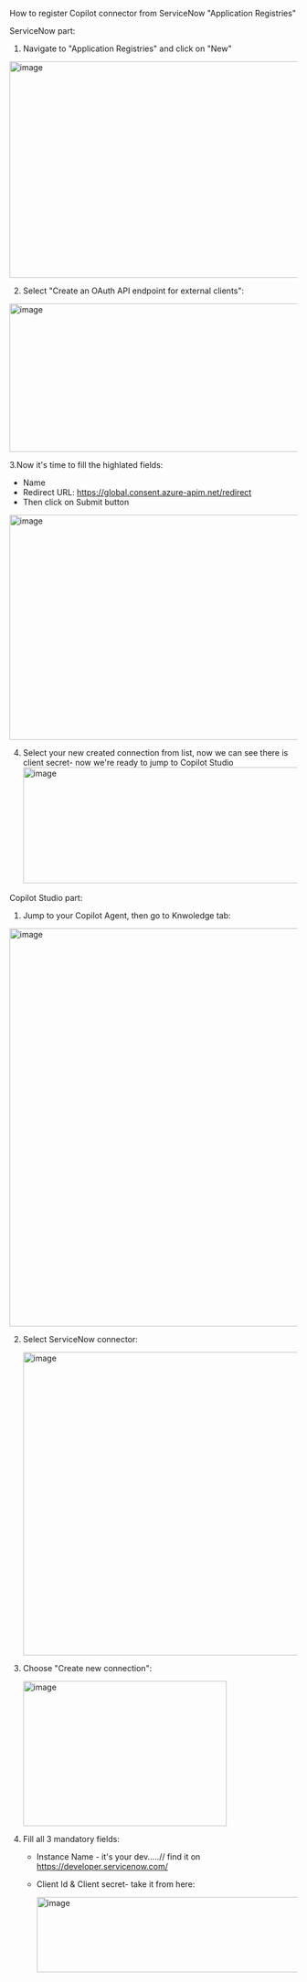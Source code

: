 How to register Copilot connector from ServiceNow "Application Registries"

ServiceNow part:



1. Navigate to "Application Registries" and click on "New"
  <img width="1873" height="379" alt="image" src="https://github.com/user-attachments/assets/54710b24-8a55-4020-a75a-a77ee23b978f" />

2. Select "Create an OAuth API endpoint for external clients":
  <img width="709" height="260" alt="image" src="https://github.com/user-attachments/assets/fc33cc71-4ad3-4b12-a046-6c459ce8ca4c" />

3.Now it's time to fill the highlated fields:
  - Name
  - Redirect URL: https://global.consent.azure-apim.net/redirect
  - Then click on Submit button
  <img width="1134" height="394" alt="image" src="https://github.com/user-attachments/assets/22b490ee-ea76-4548-9cf4-67e124538a57" />

4. Select your new created connection from list, now we can see there is client secret- now we're ready to jump to Copilot Studio
   <img width="509" height="203" alt="image" src="https://github.com/user-attachments/assets/58d690a7-2795-4ef6-b2ee-fbd0e9c9f9e2" />



Copilot Studio part:
1. Jump to your Copilot Agent, then go to Knwoledge tab:
  <img width="884" height="697" alt="image" src="https://github.com/user-attachments/assets/5cba8718-fb3c-4e75-9539-f7c060a9a8cb" />

2. Select ServiceNow connector:
   
   <img width="1004" height="531" alt="image" src="https://github.com/user-attachments/assets/dbacbd79-11f7-45b2-8864-3c8b0d219ecc" />

4. Choose "Create new connection":
   
   <img width="356" height="254" alt="image" src="https://github.com/user-attachments/assets/070f4031-913f-4f7d-92a3-7b28414fab88" />

5. Fill all 3 mandatory fields:
     - Instance Name - it's your dev.....// find it on https://developer.servicenow.com/
     - Client Id & Client secret- take it from here:
       
       <img width="532" height="132" alt="image" src="https://github.com/user-attachments/assets/bfe76794-0a5c-4df5-8e08-99afce8d30e5" />

       







